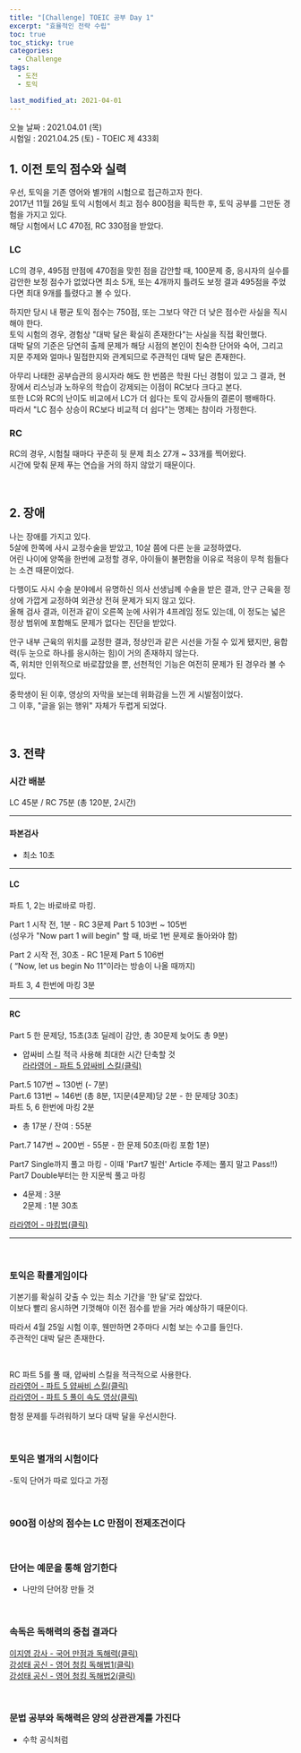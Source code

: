 ```yaml
---
title: "[Challenge] TOEIC 공부 Day 1"
excerpt: "효율적인 전략 수립"
toc: true
toc_sticky: true
categories:
  - Challenge
tags:
  - 도전
  - 토익

last_modified_at: 2021-04-01
---
```


오늘 날짜 : 2021.04.01 (목) <br/>
시험일 : 2021.04.25 (토) - TOEIC 제 433회

## 1. 이전 토익 점수와 실력

우선, 토익을 기존 영어와 별개의 시험으로 접근하고자 한다.  
2017년 11월 26일 토익 시험에서 최고 점수 800점을 획득한 후, 토익 공부를 그만둔 경험을 가지고 있다.  
해당 시험에서 LC 470점, RC 330점을 받았다.

### LC
  
LC의 경우, 495점 만점에 470점을 맞힌 점을 감안할 때, 100문제 중, 응시자의 실수를 감안한 보정 점수가 없었다면 최소 5개, 또는 4개까지 틀려도 보정 결과 495점을 주었다면 최대 9개를 틀렸다고 볼 수 있다.  

하지만 당시 내 평균 토익 점수는 750점, 또는 그보다 약간 더 낮은 점수란 사실을 직시해야 한다.  
토익 시험의 경우, 경험상 "대박 달은 확실히 존재한다"는 사실을 직접 확인했다.  
대박 달의 기준은 당연히 출제 문제가 해당 시점의 본인이 친숙한 단어와 숙어, 그리고 지문 주제와 얼마나 밀접한지와 관계되므로 주관적인 대박 달은 존재한다.  

아무리 나태한 공부습관의 응시자라 해도 한 번쯤은 학원 다닌 경험이 있고 그 결과, 현장에서 리스닝과 노하우의 학습이 강제되는 이점이 RC보다 크다고 본다.  
또한 LC와 RC의 난이도 비교에서 LC가 더 쉽다는 토익 강사들의 결론이 팽배하다.  
따라서 "LC 점수 상승이 RC보다 비교적 더 쉽다"는 명제는 참이라 가정한다.


### RC

RC의 경우, 시험칠 때마다 꾸준히 뒷 문제 최소 27개 ~ 33개를 찍어왔다.  
시간에 맞춰 문제 푸는 연습을 거의 하지 않았기 때문이다.  

<br/>

## 2. 장애

나는 장애를 가지고 있다.  
5살에 한쪽에 사시 교정수술을 받았고, 10살 쯤에 다른 눈을 교정하였다.  
어린 나이에 양쪽을 한번에 교정할 경우, 아이들이 불편함을 이유로 적응이 무척 힘들다는 소견 때문이었다.

다행이도 사시 수술 분야에서 유명하신 의사 선생님께 수술을 받은 결과, 안구 근육을 정상에 가깝게 교정하여 외관상 전혀 문제가 되지 않고 있다.  
올해 검사 결과, 이전과 같이 오른쪽 눈에 사위가 4프레임 정도 있는데, 이 정도는 넓은 정상 범위에 포함해도 문제가 없다는 진단을 받았다.  

안구 내부 근육의 위치를 교정한 결과, 정상인과 같은 시선을 가질 수 있게 됐지만, 융합력(두 눈으로 하나를 응시하는 힘)이 거의 존재하지 않는다.  
즉, 위치만 인위적으로 바로잡았을 뿐, 선천적인 기능은 여전히 문제가 된 경우라 볼 수 있다.  

중학생이 된 이후, 영상의 자막을 보는데 위화감을 느낀 게 시발점이었다.  
그 이후, "글을 읽는 행위" 자체가 두렵게 되었다.  

<br/>

## 3. 전략

### 시간 배분

LC 45분 / RC 75분 (총 120분, 2시간)

--------------------------------------
#### 파본검사

- 최소 10초

--------------------------------------

#### LC

파트 1, 2는 바로바로 마킹.

Part 1 시작 전, 1분 - RC 3문제 Part 5 103번 ~ 105번  
(성우가 "Now part 1 will begin" 할 때, 바로 1번 문제로 돌아와야 함)
 
Part 2 시작 전, 30초 - RC 1문제 Part 5 106번  
( “Now, let us begin No 11”이라는 방송이 나올 때까지)

파트 3, 4 한번에 마킹 3분  

--------------------------------------

#### RC

Part 5 한 문제당, 15초(3초 딜레이 감안, 총 30문제 늦어도 총 9분)  
- 얍싸비 스킬 적극 사용해 최대한 시간 단축할 것  
[라라영어 - 파트 5 얍싸비 스킬(클릭)](https://youtu.be/lLmNMmN86_Q)

Part.5 107번 ~ 130번 (- 7분)  
Part.6 131번 ~ 146번 (총 8분, 1지문(4문제)당 2분 - 한 문제당 30초)  
파트 5, 6 한번에 마킹 2분

- 총 17분 / 잔여 : 55분

Part.7 147번 ~ 200번 - 55분 - 한 문제 50초(마킹 포함 1분)

Part7 Single까지 풀고 마킹 - 이때 'Part7 빌런' Article 주제는 풀지 말고 Pass!!)  
Part7 Double부터는 한 지문씩 풀고 마킹

- 4문제 : 3분  
2문제 : 1분 30초  

[라라영어 - 마킹법(클릭)](https://blog.naver.com/toeictoeic1/222281950324)

--------------------------------------

<br/>

### 토익은 확률게임이다

기본기를 확실히 갖출 수 있는 최소 기간을 '한 달'로 잡았다.  
이보다 빨리 응시하면 기껏해야 이전 점수를 받을 거라 예상하기 때문이다.

따라서 4월 25일 시험 이후, 웬만하면 2주마다 시험 보는 수고를 들인다.  
주관적인 대박 달은 존재한다.

<br/>

RC 파트 5를 풀 때, 얍싸비 스킬을 적극적으로 사용한다.  
[라라영어 - 파트 5 얍싸비 스킬(클릭)](https://youtu.be/lLmNMmN86_Q)  
[라라영어 - 파트 5 풀이 속도 영상(클릭)](https://youtu.be/XvcrT_2bSTA?list=PL2V_r90Ub3ciwc-1OVtWm_hDHS_k2fZ_m)

함정 문제를 두려워하기 보다 대박 달을 우선시한다.

<br/>

### 토익은 별개의 시험이다  
-토익 단어가 따로 있다고 가정

<br/>

### 900점 이상의 점수는 LC 만점이 전제조건이다

<br/>

### 단어는 예문을 통해 암기한다  
- 나만의 단어장 만들 것

<br/>

### 속독은 독해력의 중첩 결과다  
[이지영 강사 - 국어 만점과 독해력(클릭)](https://youtu.be/z-LST311HsY)  
[강성태 공신 - 영어 청킹 독해법1(클릭)](https://youtu.be/XTvAf1huxjw)  
[강성태 공신 - 영어 청킹 독해법2(클릭)](https://youtu.be/CtjnLnE53K8)

<br/>

### 문법 공부와 독해력은 양의 상관관계를 가진다  
- 수학 공식처럼

<br/>




